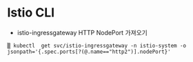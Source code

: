 # Istio CLI

* istio-ingressgateway HTTP NodePort  가져오기

~~~
▒ kubectl  get svc/istio-ingressgateway -n istio-system -o jsonpath='{.spec.ports[?(@.name=="http2")].nodePort}'
~~~

